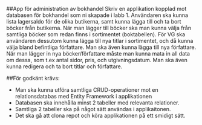 ##App för administration av bokhandel
Skriv en applikation kopplad mot databasen för bokhandel som ni skapade i labb 1. Användaren ska kunna lista lagersaldo för de olika butikerna, samt kunna lägga till och ta bort böcker från butikerna. När man lägger till böcker ska man kunna välja från samtliga böcker som redan finns i sortimentet (boktabellen). För VG ska användaren dessutom kunna lägga till nya titlar i sortimentet, och då kunna välja bland befintliga författare. Man ska även kunna lägga till nya författare. När man lägger in nya böcker/författare måste man kunna mata in all data om dessa, som t.ex antal sidor, pris, och utgivningsdatum. Man ska även kunna redigera och ta bort titlar och författare.

##För godkänt krävs:
- Man ska kunna utföra samtliga CRUD-operationer mot en relationsdatabas med Entity Framework i applikationen
- Databasen ska innehålla minst 2 tabeller med relevanta relationer.
- Samtliga 2 tabeller ska på något sätt användas i applikaitonen.
- Det ska gå att clona repot och köra applikationen på ett smidigt sätt.
